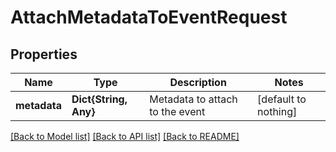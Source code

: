 # AttachMetadataToEventRequest


## Properties
Name | Type | Description | Notes
------------ | ------------- | ------------- | -------------
**metadata** | **Dict{String, Any}** | Metadata to attach to the event | [default to nothing]


[[Back to Model list]](../README.md#models) [[Back to API list]](../README.md#api-endpoints) [[Back to README]](../README.md)


